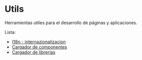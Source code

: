 # Utils
Herramientas utiles para el desarrollo de p&aacute;ginas y aplicaciones.

Lista:

-  [I18n - internazionalizacion](https://github.com/Marck-Devs/utils/tree/master/src/i18n)
- [Cargador de componentes](https://github.com/Marck-Devs/utils/tree/master/src/components)
- [Cargador de librer&iacute;as](https://github.com/Marck-Devs/utils/tree/master/src/library_loader)
